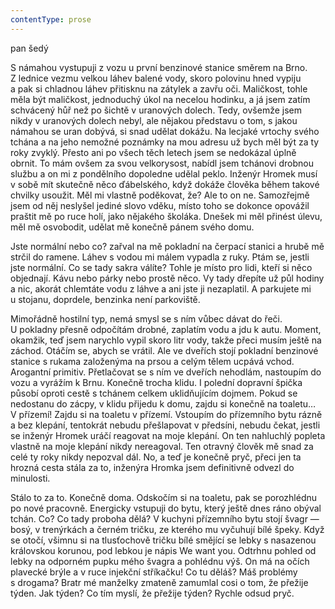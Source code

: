 ```yaml
---
contentType: prose
---
```


<section>

pan šedý

S námahou vystupuji z vozu u první benzinové stanice směrem na Brno. Z lednice vezmu velkou láhev balené vody, skoro polovinu hned vypiju a pak si chladnou láhev přitisknu na zátylek a zavřu oči. Maličkost, tohle měla být maličkost, jednoduchý úkol na necelou hodinku, a já jsem zatím schvácený hůř než po šichtě v uranových dolech. Tedy, ovšemže jsem nikdy v uranových dolech nebyl, ale nějakou představu o tom, s jakou námahou se uran dobývá, si snad udělat dokážu. Na lecjaké vrtochy svého tchána a na jeho nemožné poznámky na mou adresu už bych měl být za ty roky zvyklý. Přesto ani po všech těch letech jsem se nedokázal úplně obrnit. To mám ovšem za svou velkorysost, nabídl jsem tchánovi drobnou službu a on mi z pondělního dopoledne udělal peklo. Inženýr Hromek musí v sobě mít skutečně něco ďábelského, když dokáže člověka během takové chvilky usoužit. Měl mi vlastně poděkovat, že? Ale to on ne. Samozřejmě jsem od něj neslyšel jediné slovo vděku, místo toho se dokonce opovážil praštit mě po ruce holí, jako nějakého školáka. Dnešek mi měl přinést úlevu, měl mě osvobodit, udělat mě konečně pánem svého domu.

Jste normální nebo co? zařval na mě pokladní na čerpací stanici a hrubě mě strčil do ramene. Láhev s vodou mi málem vypadla z ruky. Ptám se, jestli jste normální. Co se tady sakra válíte? Tohle je místo pro lidi, kteří si něco objednají. Kávu nebo párky nebo prostě něco. Vy tady dřepíte už půl hodiny a nic, akorát chlemtáte vodu z láhve a ani jste ji nezaplatil. A parkujete mi u stojanu, doprdele, benzinka není parkoviště.

Mimořádně hostilní typ, nemá smysl se s ním vůbec dávat do řeči. U pokladny přesně odpočítám drobné, zaplatím vodu a jdu k autu. Moment, okamžik, teď jsem narychlo vypil skoro litr vody, takže přeci musím ještě na záchod. Otáčím se, abych se vrátil. Ale ve dveřích stojí pokladní benzinové stanice s rukama založenýma na prsou a celým tělem ucpává vchod. Arogantní primitiv. Přetlačovat se s ním ve dveřích nehodlám, nastoupím do vozu a vyrážím k Brnu. Konečně trocha klidu. I polední dopravní špička působí oproti cestě s tchánem celkem uklidňujícím dojmem. Pokud se nedostanu do zácpy, v klidu přijedu k domu, zajdu si konečně na toaletu… V přízemí! Zajdu si na toaletu v přízemí. Vstoupím do přízemního bytu rázně a bez klepání, tentokrát nebudu přešlapovat v předsíni, nebudu čekat, jestli se inženýr Hromek uráčí reagovat na moje klepání. On ten nahluchlý popleta vlastně na moje klepání nikdy nereagoval. Ten otravný člověk mě snad za celé ty roky nikdy nepozval dál. No, a teď je konečně pryč, přeci jen ta hrozná cesta stála za to, inženýra Hromka jsem definitivně odvezl do minulosti.

Stálo to za to. Konečně doma. Odskočím si na toaletu, pak se porozhlédnu po nové pracovně. Energicky vstupuji do bytu, který ještě dnes ráno obýval tchán. Co? Co tady proboha dělá? V kuchyni přízemního bytu stojí švagr — bosý, v trenýrkách a černém tričku, ze kterého mu vyčuhují bílé špeky. Když se otočí, všimnu si na tlusťochově tričku bílé smějící se lebky s nasazenou královskou korunou, pod lebkou je nápis We want you. Odtrhnu pohled od lebky na odporném pupku mého švagra a pohlédnu výš. On má na očích plavecké brýle a v ruce injekční stříkačku! Co tu děláš? Máš problémy s drogama? Bratr mé manželky zmateně zamumlal cosi o tom, že přežije týden. Jak týden? Co tím myslí, že přežije týden? Rychle odsud pryč.

</section>
